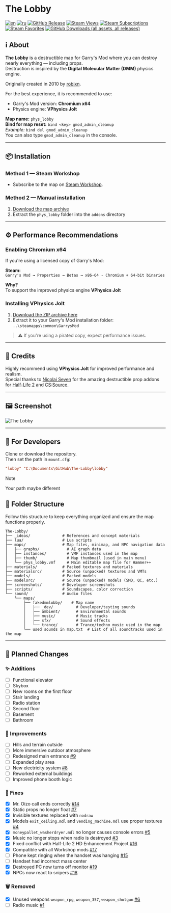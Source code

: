 
# The Lobby

[![en][lang_en]](README.md)
[![ru][lang_ru]](README-RU.md)
[![GitHub Release][version_map]][latest_release]
[![Steam Views][steamviews]][steam_workshop]
[![Steam Subscriptions][steamsub]][steam_workshop]
[![Steam Favorites][steamfav]][steam_workshop]
[![GitHub Downloads (all assets, all releases)][downloads]][all_releases]

## ℹ️ About

**The Lobby** is a destructible map for Garry's Mod where you can destroy nearly everything — including props.  
Destruction is inspired by the **Digital Molecular Matter (DMM)** physics engine.

Originally created in 2010 by [robixn][robixn_showcase_physlobby].

For the best experience, it is recommended to use:
- Garry's Mod version: **Chromium x64**
- Physics engine: **VPhysics Jolt**

**Map name:** `phys_lobby`  
**Bind for map reset:** `bind <key> gmod_admin_cleanup`  
*Example:* `bind del gmod_admin_cleanup`  
You can also type `gmod_admin_cleanup` in the console.

---

## 📦 Installation

### Method 1 — Steam Workshop

- Subscribe to the map on [Steam Workshop][steam_workshop].

### Method 2 — Manual installation

1. [Download the map archive][download_latest_map]
2. Extract the `phys_lobby` folder into the `addons` directory

---

## ⚙️ Performance Recommendations

### Enabling Chromium x64

If you're using a licensed copy of Garry's Mod:

**Steam:**  
`Garry's Mod → Properties → Betas → x86-64 - Chromium + 64-bit binaries`

**Why?**  
To support the improved physics engine **VPhysics Jolt**

### Installing VPhysics Jolt

1. [Download the ZIP archive here][vphysics_gmod_build]
2. Extract it to your Garry's Mod installation folder:  
   `..\steamapps\common\GarrysMod`

> ⚠️ If you're using a pirated copy, expect performance issues.

---

## 🙏 Credits

Highly recommend using **VPhysics Jolt** for improved performance and realism.  
Special thanks to [Nicolai Seven][author_nicolai] for the amazing destructible prop addons for [Half-Life 2][author_nicolai_hl2] and [CS:Source][author_nicolai_css].

---

## 🖼️ Screenshot

![The Lobby][phys_lobby_compare]

---

## 🔧 For Developers

Clone or download the repository.  
Then set the path in `mount.cfg`:

```cfg
"lobby" "C:\Documents\GitHub\The-Lobby\lobby"
```
> [!NOTE]
> Your path maybe different

## 📂 Folder Structure

Follow this structure to keep everything organized and ensure the map functions properly.

```
The-Lobby/
├── _ideas/              # References and concept materials
├── lua/                 # Lua scripts
├── maps/                # Map files, minimap, and NPC navigation data
│   ├── graphs/            # AI graph data
│   ├── instances/         # VMF instances used in the map
│   ├── thumb/             # Map thumbnail (used in main menu)
│   └── phys_lobby.vmf     # Main editable map file for Hammer++
├── materials/           # Packed textures and materials
├── materialsrc/         # Source (unpacked) textures and VMTs
├── models/              # Packed models
├── modelsrc/            # Source (unpacked) models (SMD, QC, etc.)
├── screenshots/         # Developer screenshots
├── scripts/             # Soundscapes, color correction
└── sound/               # Audio files
    └── maps/
        ├── fakedmmlobby/    # Map name
        │   ├── _dev/          # Developer/testing sounds
        │   ├── ambient/       # Environmental sounds
        │   ├── music/         # Music tracks
        │   ├── sfx/           # Sound effects
        │   └── trance/        # Trance/techno music used in the map
        └── used sounds in map.txt  # List of all soundtracks used in the map
```

---

## 📝 Planned Changes

### ✨ Additions

- [ ] Functional elevator  
- [ ] Skybox  
- [ ] New rooms on the first floor  
- [ ] Stair landing  
- [ ] Radio station  
- [ ] Second floor  
- [ ] Basement  
- [ ] Bathroom  

### 🔧 Improvements

- [ ] Hills and terrain outside  
- [ ] More immersive outdoor atmosphere  
- [ ] Redesigned main entrance [#9]  
- [ ] Expanded play area  
- [ ] New electricity system [#8]  
- [ ] Reworked external buildings  
- [ ] Improved phone booth logic  

### 🐛 Fixes

- [x] Mr. Oizo call ends correctly [#14]  
- [x] Static props no longer float [#7]  
- [x] Invisible textures replaced with `nodraw`  
- [x] Models `exit_ceiling.mdl` and `vending_machine.mdl` use proper textures [#4]  
- [x] `moneypallet_washerdryer.mdl` no longer causes console errors [#5]  
- [x] Music no longer stops when radio is destroyed [#3]  
- [x] Fixed conflict with Half-Life 2 HD Enhancement Project [#16]  
- [x] Compatible with all Workshop mods [#17]  
- [ ] Phone kept ringing when the handset was hanging [#15]  
- [ ] Handset had incorrect mass center  
- [x] Destroyed PC now turns off monitor [#19]  
- [x] NPCs now react to snipers [#18]  

### 🗑️ Removed

- [x] Unused weapons `weapon_rpg`, `weapon_357`, `weapon_shotgun` [#6]  
- [ ] Radio music [#1]  

<!-- shields.io -->
[lang_en]: https://img.shields.io/badge/lang-English%20%F0%9F%87%AC%F0%9F%87%A7-white
[lang_ru]: https://img.shields.io/badge/%D1%8F%D0%B7%D1%8B%D0%BA-%D0%A0%D1%83%D1%81%D1%81%D0%BA%D0%B8%D0%B9%20%F0%9F%87%B7%F0%9F%87%BA-white
[latest_release]: https://github.com/boxden/The-Lobby/releases/tag/v1.0.1
[all_releases]: https://github.com/boxden/The-Lobby/releases
[version_map]: https://img.shields.io/github/v/release/boxden/The-Lobby
[steamviews]: https://img.shields.io/steam/views/2886996246
[steamsub]: https://img.shields.io/steam/subscriptions/2886996246
[steamfav]: https://img.shields.io/steam/favorites/2886996246
[downloads]: https://img.shields.io/github/downloads/boxden/The-Lobby/total

<!-- Links -->
[robixn_showcase_physlobby]: https://www.youtube.com/watch?v=N7MYttLnHpA
[steam_workshop]: https://steamcommunity.com/sharedfiles/filedetails/?id=2886996246
[phys_lobby_compare]: https://all-mods.ru/wp-content/uploads/2022/11/phys_lobby.gif
[vphysics_gmod_build]: https://github.com/misyltoad/VPhysics-Jolt/releases/download/0.20/vphysics_jolt_0.20_gmod_win64.zip
[download_latest_map]: https://github.com/boxden/The-Lobby/releases/download/v1.0.1/the_lobby_2886996246.7z
[author_nicolai]: https://steamcommunity.com/id/nicolai_seven
[author_nicolai_hl2]: https://steamcommunity.com/sharedfiles/filedetails/?id=767948098
[author_nicolai_css]: https://steamcommunity.com/sharedfiles/filedetails/?id=2701419409

<!-- Issues -->
[#1]: https://github.com/boxden/The-Lobby/issues/1
[#3]: https://github.com/boxden/The-Lobby/issues/3
[#4]: https://github.com/boxden/The-Lobby/issues/4
[#5]: https://github.com/boxden/The-Lobby/issues/5
[#6]: https://github.com/boxden/The-Lobby/issues/6
[#7]: https://github.com/boxden/The-Lobby/issues/7
[#8]: https://github.com/boxden/The-Lobby/issues/8
[#9]: https://github.com/boxden/The-Lobby/issues/9
[#14]: https://github.com/boxden/The-Lobby/issues/14
[#15]: https://github.com/boxden/The-Lobby/issues/15
[#16]: https://github.com/boxden/The-Lobby/issues/16
[#17]: https://github.com/boxden/The-Lobby/issues/17
[#18]: https://github.com/boxden/The-Lobby/issues/18
[#19]: https://github.com/boxden/The-Lobby/issues/19
